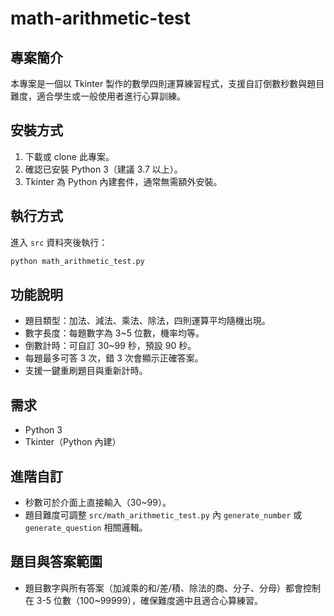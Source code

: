 # math-arithmetic-test

## 專案簡介

本專案是一個以 Tkinter 製作的數學四則運算練習程式，支援自訂倒數秒數與題目難度，適合學生或一般使用者進行心算訓練。

## 安裝方式

1. 下載或 clone 此專案。
2. 確認已安裝 Python 3（建議 3.7 以上）。
3. Tkinter 為 Python 內建套件，通常無需額外安裝。

## 執行方式

進入 `src` 資料夾後執行：

```bash
python math_arithmetic_test.py
```

## 功能說明

- 題目類型：加法、減法、乘法、除法，四則運算平均隨機出現。
- 數字長度：每題數字為 3~5 位數，機率均等。
- 倒數計時：可自訂 30~99 秒，預設 90 秒。
- 每題最多可答 3 次，錯 3 次會顯示正確答案。
- 支援一鍵重刷題目與重新計時。

## 需求
- Python 3
- Tkinter（Python 內建）

## 進階自訂
- 秒數可於介面上直接輸入（30~99）。
- 題目難度可調整 `src/math_arithmetic_test.py` 內 `generate_number` 或 `generate_question` 相關邏輯。

## 題目與答案範圍
- 題目數字與所有答案（加減乘的和/差/積、除法的商、分子、分母）都會控制在 3-5 位數（100~99999），確保難度適中且適合心算練習。 
